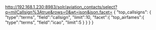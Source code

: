 http://192.168.1.230:8983/solr/aviation_contacts/select?q=milCallsign%3Atrue&rows=0&wt=json&json.facet=
{ "top_callsigns":
  { "type":"terms",
    "field":"callsign",
    "limit":10,
    "facet":{
      "top_airfames":{
        "type":"terms",
        "field":"icao",
        "limit":5
      }
    }
  }
}


